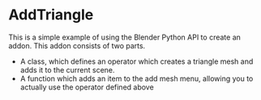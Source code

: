 # AddTriangle

This is a simple example of using the Blender Python API to create an
addon. This addon consists of two parts.

- A class, which defines an operator which creates a triangle mesh and
  adds it to the current scene.
- A function which adds an item to the add mesh menu, allowing you to
  actually use the operator defined above

